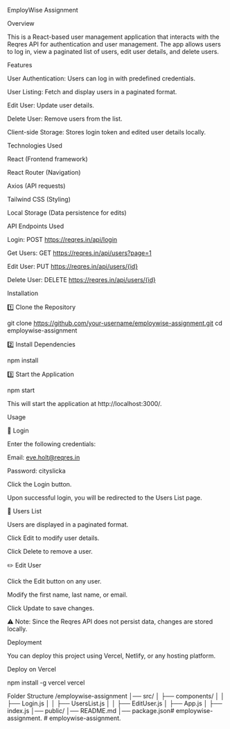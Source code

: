 EmployWise Assignment

Overview

This is a React-based user management application that interacts with the Reqres API for authentication and user management. The app allows users to log in, view a paginated list of users, edit user details, and delete users.

Features

User Authentication: Users can log in with predefined credentials.

User Listing: Fetch and display users in a paginated format.

Edit User: Update user details.

Delete User: Remove users from the list.

Client-side Storage: Stores login token and edited user details locally.

Technologies Used

React (Frontend framework)

React Router (Navigation)

Axios (API requests)

Tailwind CSS (Styling)

Local Storage (Data persistence for edits)

API Endpoints Used

Login: POST https://reqres.in/api/login

Get Users: GET https://reqres.in/api/users?page=1

Edit User: PUT https://reqres.in/api/users/{id}

Delete User: DELETE https://reqres.in/api/users/{id}

Installation

1️⃣ Clone the Repository

git clone https://github.com/your-username/employwise-assignment.git
cd employwise-assignment

2️⃣ Install Dependencies

npm install

3️⃣ Start the Application

npm start

This will start the application at http://localhost:3000/.

Usage

🔑 Login

Enter the following credentials:

Email: eve.holt@reqres.in

Password: cityslicka

Click the Login button.

Upon successful login, you will be redirected to the Users List page.

👥 Users List

Users are displayed in a paginated format.

Click Edit to modify user details.

Click Delete to remove a user.

✏️ Edit User

Click the Edit button on any user.

Modify the first name, last name, or email.

Click Update to save changes.

⚠ Note: Since the Reqres API does not persist data, changes are stored locally.

Deployment

You can deploy this project using Vercel, Netlify, or any hosting platform.

Deploy on Vercel

npm install -g vercel
vercel


Folder Structure
/employwise-assignment
│── src/
│   ├── components/
│   │   ├── Login.js
│   │   ├── UsersList.js
│   │   ├── EditUser.js
│   ├── App.js
│   ├── index.js
│── public/
│── README.md
│── package.json#   e m p l o y w i s e - a s s i g n m e n t .  
 #   e m p l o y w i s e - a s s i g n m e n t .  
 